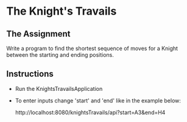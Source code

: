 # The Knight's Travails

## The Assignment
Write a program to find the shortest sequence of moves for a Knight between the starting and ending positions.

## Instructions
* Run the KnightsTravailsApplication
* To enter inputs change 'start' and 'end' like in the example below:

  http://localhost:8080/knightsTravails/api?start=A3&end=H4
